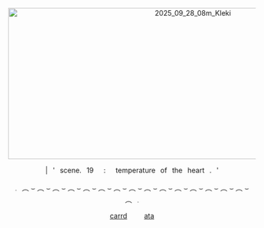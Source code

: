 <p align="center"><img width="736" height="309" alt="2025_09_28_08m_Kleki" src="https://files.catbox.moe/uyrvq9.png" /></p>


<p align="center">|⠀'⠀scene.⠀19⠀⠀:⠀⠀temperature⠀of⠀the⠀heart⠀.⠀'

<p align="center">𓈒⠀︵ ⌣ ︵ ⌣ ︵ ⌣ ︵ ⌣ ︵ ⌣ ︵ ⌣ ︵ ⌣ ︵ ⌣ ︵ ⌣ ︵ ⌣ ︵ ⌣ ︵ ⌣ ︵ ⌣ ︵ ⌣ ︵ ⌣ ︵⠀𓈒

<div align="center">
  <a href="https://jazzist.carrd.co/#">carrd</a>⠀⠀⠀
  <a href="https://genesistic.atabook.org/">ata</a>
</div>
